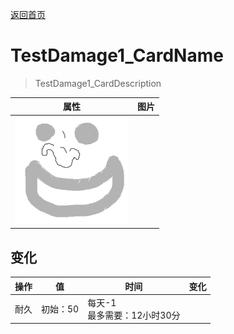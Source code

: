 [返回首页](index.md)  
# TestDamage1_CardName  
> TestDamage1_CardDescription  
  
  属性  |   图片   
 ----  |  ----:   
   |  ![](Sprite/characters.png)   
  
## 变化  
操作  |  值  |  时间  |  变化  
----  |  ----  |  ----  |  ----  
耐久  |  初始：50  |  每天-1<br>最多需要：12小时30分  |    
